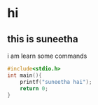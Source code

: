 # hi 
## this is suneetha
i am learn some commands
```c
#include<stdio.h>
int main(){
    printf("suneetha hai");
    return 0;
} 
```

